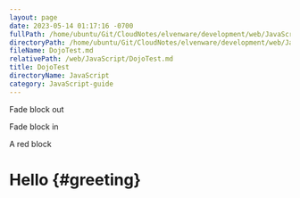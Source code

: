 ```yaml
---
layout: page
date: 2023-05-14 01:17:16 -0700
fullPath: /home/ubuntu/Git/CloudNotes/elvenware/development/web/JavaScript/DojoTest.md
directoryPath: /home/ubuntu/Git/CloudNotes/elvenware/development/web/JavaScript
fileName: DojoTest.md
relativePath: /web/JavaScript/DojoTest.md
title: DojoTest
directoryName: JavaScript
category: JavaScript-guide
---
```


Fade block out

Fade block in

A red block

Hello {#greeting}
=====
